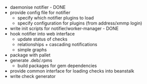  * daemonise notifier - DONE
 * provide config file for notifier
   * specify which notifier plugins to load
   * specify configuration for plugins (from address/xmmp login)
 * write init scripts for notifier/worker-manager - DONE
 * hook notifier into web interface
   * update status of checks
   * relationships + cascading notifications
   * simple graphs
 * package with pallet
 * generate .deb/.rpms
   * build packages for gem dependencies
 * provide common interface for loading checks into beanstalk
 * write check generator
